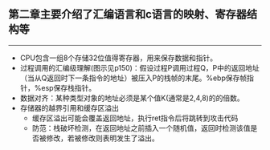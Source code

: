 ##  第二章主要介绍了汇编语言和c语言的映射、寄存器结构等

* * *

- CPU包含一组8个存储32位值得寄存器，用来保存数据和指针。
- 过程调用的汇编级理解(图示见p150)：假设过程P调用过程Q，P中的返回地址（当从Q返回时下一条指令的地址）被压入P的栈帧的末尾。%ebp保存帧指针，%esp保存栈指针。
- 数据对齐：某种类型对象的地址必须是某个值K(通常是2,4,8)的的倍数。
- 存储器的越界引用和缓存区溢出
	+ 缓存区溢出可能会覆盖返回地址，执行ret指令后将跳转到攻击代码
	+ 防范：栈破坏检测，在返回地址之前插入一个随机值，返回时检测该值是否被修改，若被修改则表明发生了溢出。
